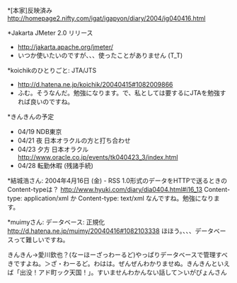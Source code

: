 *[本家]反映済み
http://homepage2.nifty.com/igat/igapyon/diary/2004/ig040416.html

*Jakarta JMeter 2.0 リリース
  * http://jakarta.apache.org/jmeter/
  * いつか使いたいのですが、、、使ったことがありません (T_T)

*koichikのひとりごと: JTA/JTS
  * http://d.hatena.ne.jp/koichik/20040415#1082009866
  * ふむ。そうなんだ。勉強になります。で、私としては要するにJTAを勉強すれば良いのですね。

*きんきんの予定
* 04/19 NDB東京
* 04/21 夜 日本オラクルの方と打ち合わせ
* 04/23 夕方 日本オラクル http://www.oracle.co.jp/events/tk040423_3/index.html
* 04/28 転勤休暇 (残諸手続)

*結城浩さん: 2004年4月16日 (金) - RSS 1.0形式のデータをHTTPで送るときのContent-typeは？
http://www.hyuki.com/diary/dia0404.html#i16_13
Content-type: application/xml か Content-type: text/xml なんですね。勉強になります。

*muimyさん: データベース: 正規化
http://d.hatena.ne.jp/muimy/20040416#1082103338
ほほう。、、、データベースって難しいですね。



きんきん→愛川欽也？(なーほーざっわーるど)やっぱりデータベースで管理すべきですよね。＞ざ・わーるど。わはは。ぜんぜんわかりませぬ。きんきんといえば「出没！アド町ック天国！」。すいませんわかんない話して＞いがぴょんさん
